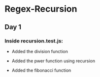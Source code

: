 # Regex-Recursion

## Day 1

### Inside recursion.test.js:

- Added the division function 

- Added the pwer function using recursion 

- Added the fibonacci function 

